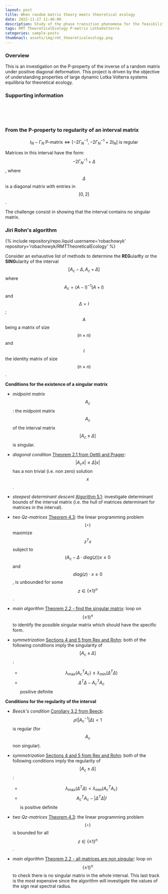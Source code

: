 ```yaml
---
layout: post
title: When random matrix theory meets theoretical ecology
date: 2022-11-27 11:46:00
description: Study of the phase transition phenomena for the feasibility, Volterra Lyapunov stability and P-property in Lotka Volterra models
tags: RMT TheoreticalEcology P-matrix LotkaVolterra
categories: sample-posts
thumbnail: assets/img/rmt_theoreticalecology.png
---
```


### Overview

This is an investigation on the P-property of the inverse of a random matrix under positive diagonal deformation. This project is driven by the objective of understanding properties of large dynamic Lotka Volterra systems equilibria for
theoretical ecology.

### Supporting information 

<br>
<div style="margin-left: 30px;">
  <a href="/assets/pdf/RMTreport.pdf" target="_blank" rel="noopener noreferrer">
    <i class="fa-solid fa-file-pen" title="Report" style="font-size: 74px;"></i>
  </a> 
</div>
<br>
<div style="margin-left: 30px;">
  <a href="/assets/pdf/RMTprez.pdf" target="_blank" rel="noopener noreferrer">
    <i class="fa-solid fa-file-image" title="Slides" style="font-size: 74px;"></i>
  </a> 
</div>
<br>

### From the P-property to regularity of an interval matrix

$$I_N - \Gamma_N \text{ P-matrix} \iff \left[ -2 {\Gamma_N}^{-1}, -2 {\Gamma_N}^{-1} + 2 I_N \right] \text{ is regular}$$

Matrices in this interval have the form: $$-2 {\Gamma_N}^{-1} + \Delta$$, where $$\Delta$$ is a diagonal matrix with entries in $$[0,2]$$.

The challenge consist in showing that the interval contains no singular matrix.

### Jiri Rohn's algorithm

<div class="repositories d-flex flex-wrap flex-md-row flex-column justify-content-between align-items-center">
    {% include repository/repo.liquid username='robachowyk' repository='robachowyk/RMTTheoreticalEcology' %}
</div>

Consider an exhaustive list of methods to determine the **REG**ular**I**ty or the **SING**ularity of the interval $$[A_c - \Delta, A_c + \Delta]$$ where $$A_c = (A - I)^{-1} (A + I)$$ and $$\Delta = I$$; $$A$$ being a matrix of size $$(n \times n)$$ and $$I$$ the identity matrix of size $$(n \times n)$$.

**Conditions for the existence of a singular matrix**

- *midpoint matrix* $$A_c$$: the midpoint matrix $$A_c$$ of the interval matrix $$[A_c \pm \Delta]$$ is singular.
    
- *diagonal condition* [Theorem 2.1 from Oettli and Prager](https://doi.org/10.1137/S0895479896310743): $$|A_c x| \leq \Delta |x|$$ has a non trivial (i.e. non zero) solution $$x$$.
    
- *steepest determinant descent* [Algorithm 5.1](https://doi.org/10.1016/0024-3795(89)90004-9): investigate determinant bounds of the interval matrix (i.e. the hull of matrices determinant for matrices in the interval).
    
- *two Qz-matrices* [Theorem 4.3](https://doi.org/10.1137/S0895479896313978): the linear programming problem $$(\star)$$ maximize $$z^T x$$ subject to $$(A_c - \Delta \cdot diag(z)) x \leq 0$$ and $$diag(z) \cdot x \geq 0$$, is unbounded for some $$z \in \{ \pm 1 \}^n$$.
    
- *main algorithm* [Theorem 2.2 - find the singular matrix](https://doi.org/10.1137/0614007): loop on $$\{ \pm 1 \}^n$$ to identify the possible singular matrix which should have the specific form.
    
- *symmetrization* [Sections 4 and 5 from Rex and Rohn](https://doi.org/10.1137/S0895479896310743): both of the following conditions imply the singularity of $$[A_c \pm \Delta]$$:
    - $$\lambda_{\max}({A_c}^T A_c) \leq \lambda_{\min}(\Delta^T \Delta)$$
    - $$\Delta^T \Delta - {A_c}^T A_c$$ positive definite

**Conditions for the regularity of the interval**

- *Beeck's condition* [Corollary 3.2 from Beeck](https://doi.org/10.1137/S0895479896310743): $$\rho (|{A_c}^{-1}| \Delta) < 1$$ is regular (for $$A_c$$ non singular).

- *symmetrization* [Sections 4 and 5 from Rex and Rohn](https://doi.org/10.1137/S0895479896310743): both of the following conditions imply the regularity of $$[A_c \pm \Delta]$$:
    - $$\lambda_{\max}(\Delta^T \Delta) < \lambda_{\min}({A_c}^T A_c)$$
    - $${A_c}^T A_c - | \Delta^T \Delta | I$$ is positive definite

- *two Qz-matrices* [Theorem 4.3](https://doi.org/10.1137/S0895479896313978): the linear programming problem $$(\star)$$ is bounded for all $$z \in \{ \pm 1 \}^n$$.  

- *main algorithm* [Theorem 2.2 - all matrices are non singular](https://doi.org/10.1137/0614007): loop on $$\{ \pm 1 \}^n$$ to check there is no singular matrix in the whole interval. This last track is the most expensive since the algorithm will investigate the values of the sign real spectral radius.

